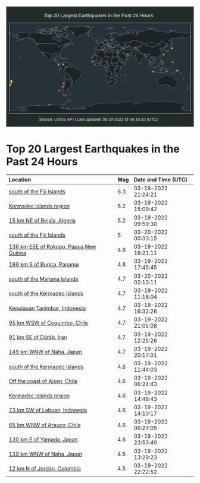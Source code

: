 ![Map](./map.png)

# Top 20 Largest Earthquakes in the Past 24 Hours

| Location | Mag | Date and Time (UTC) |
|:---|:---|:---|
| [south of the Fiji Islands](https://earthquake.usgs.gov/earthquakes/eventpage/us6000h62z) | 6.3 | 03-19-2022 21:24:21 |
| [Kermadec Islands region](https://earthquake.usgs.gov/earthquakes/eventpage/us6000h61i) | 5.2 | 03-19-2022 15:09:42 |
| [15 km NE of Bejaïa, Algeria](https://earthquake.usgs.gov/earthquakes/eventpage/us6000h5zu) | 5.2 | 03-19-2022 09:59:30 |
| [south of the Fiji Islands](https://earthquake.usgs.gov/earthquakes/eventpage/us6000h63t) | 5 | 03-20-2022 00:33:15 |
| [136 km ESE of Kokopo, Papua New Guinea](https://earthquake.usgs.gov/earthquakes/eventpage/us6000h61u) | 4.9 | 03-19-2022 16:21:11 |
| [199 km S of Burica, Panama](https://earthquake.usgs.gov/earthquakes/eventpage/us6000h629) | 4.8 | 03-19-2022 17:45:45 |
| [south of the Mariana Islands](https://earthquake.usgs.gov/earthquakes/eventpage/us6000h649) | 4.7 | 03-20-2022 02:13:11 |
| [south of the Kermadec Islands](https://earthquake.usgs.gov/earthquakes/eventpage/us6000h604) | 4.7 | 03-19-2022 11:18:04 |
| [Kepulauan Tanimbar, Indonesia](https://earthquake.usgs.gov/earthquakes/eventpage/us6000h61w) | 4.7 | 03-19-2022 16:32:26 |
| [95 km WSW of Coquimbo, Chile](https://earthquake.usgs.gov/earthquakes/eventpage/us6000h62t) | 4.7 | 03-19-2022 21:05:08 |
| [91 km SE of Dārāb, Iran](https://earthquake.usgs.gov/earthquakes/eventpage/us6000h60f) | 4.7 | 03-19-2022 12:25:26 |
| [149 km WNW of Naha, Japan](https://earthquake.usgs.gov/earthquakes/eventpage/us6000h62p) | 4.7 | 03-19-2022 20:17:01 |
| [south of the Kermadec Islands](https://earthquake.usgs.gov/earthquakes/eventpage/us6000h60b) | 4.6 | 03-19-2022 11:44:03 |
| [Off the coast of Aisen, Chile](https://earthquake.usgs.gov/earthquakes/eventpage/us6000h5z4) | 4.6 | 03-19-2022 06:24:43 |
| [Kermadec Islands region](https://earthquake.usgs.gov/earthquakes/eventpage/us6000h61k) | 4.6 | 03-19-2022 14:48:43 |
| [73 km SW of Labuan, Indonesia](https://earthquake.usgs.gov/earthquakes/eventpage/us6000h615) | 4.6 | 03-19-2022 14:10:17 |
| [65 km WNW of Arauco, Chile](https://earthquake.usgs.gov/earthquakes/eventpage/us6000h5z5) | 4.6 | 03-19-2022 06:27:05 |
| [130 km E of Yamada, Japan](https://earthquake.usgs.gov/earthquakes/eventpage/us6000h63k) | 4.6 | 03-19-2022 23:53:49 |
| [139 km WNW of Naha, Japan](https://earthquake.usgs.gov/earthquakes/eventpage/us6000h610) | 4.5 | 03-19-2022 13:29:23 |
| [12 km N of Jordán, Colombia](https://earthquake.usgs.gov/earthquakes/eventpage/us6000h63b) | 4.5 | 03-19-2022 22:22:52 |
